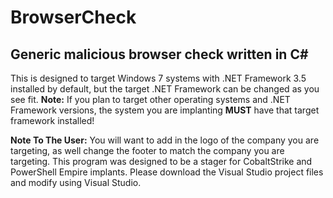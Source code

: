 # BrowserCheck
## Generic malicious browser check written in C#
This is designed to target Windows 7 systems with .NET Framework 3.5 installed by default, but the target .NET Framework can be changed as you see fit. **Note:** If you plan to target other operating systems and .NET Framework versions, the system you are implanting **MUST** have that target framework installed!

**Note To The User:** You will want to add in the logo of the company you are targeting, as well change the footer to match the company you are targeting. This program was designed to be a stager for CobaltStrike and PowerShell Empire implants. Please download the Visual Studio project files and modify using Visual Studio.